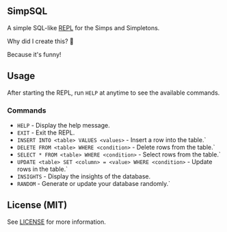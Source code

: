 SimpSQL
-------

A simple SQL-like [REPL](https://en.wikipedia.org/wiki/Read%E2%80%93eval%E2%80%93print_loop) for the Simps and Simpletons.

Why did I create this? 🤔

Because it's funny!

## Usage
After starting the REPL, run `HELP` at anytime to see the available commands.

### Commands
- `HELP` - Display the help message.
- `EXIT` - Exit the REPL.
- `INSERT INTO <table> VALUES <values>` - Insert a row into the table.`
- `DELETE FROM <table> WHERE <condition>` - Delete rows from the table.`
- `SELECT * FROM <table> WHERE <condition>` - Select rows from the table.`
- `UPDATE <table> SET <column> = <value> WHERE <condition>` - Update rows in the table.`
- `INSIGHTS` - Display the insights of the database.
- `RANDOM` - Generate or update your database randomly.`

## License (MIT)

See [LICENSE](LICENSE) for more information.

